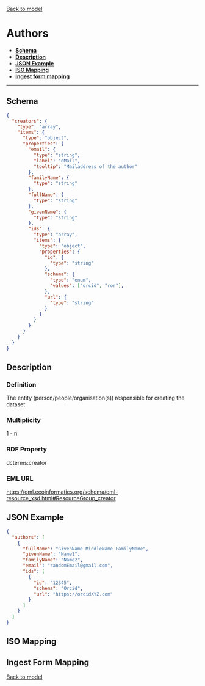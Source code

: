 [Back to model](_base.md)

# Authors

- **[Schema](#schema)**
- **[Description](#description)**
- **[JSON Example](#json-example)**
- **[ISO Mapping](#iso-mapping)**
- **[Ingest form mapping](#ingest-form-mapping)**
---
## Schema
```json
{
  "creators": {
    "type": "array",
    "items": {
      "type": "object",
      "properties": {
        "email": {
          "type": "string",
          "label": "eMail",
          "tooltip": "Mailaddress of the author"
        },
        "familyName": {
          "type": "string"
        },
        "fullName": {
          "type": "string"
        },
        "givenName": {
          "type": "string"
        },
        "ids": {
          "type": "array",
          "items": {
            "type": "object",
            "properties": {
              "id": {
                "type": "string"
              },
              "schema": {
                "type": "enum",
                "values": ["orcid", "ror"],
              },
              "url": {
                "type": "string"
              }
            }
          }
        }
      }
    }
  }
}
```
## Description
### Definition
The entity (person/people/organisation(s)) responsible for creating the dataset
### Multiplicity
1 - n
### RDF Property
dcterms:creator
### EML URL
https://eml.ecoinformatics.org/schema/eml-resource_xsd.html#ResourceGroup_creator
## JSON Example
```json
{
  "authors": [
    {
      "fullName": "GivenName MiddleName FamilyName",
      "givenName": "Name1",
      "familyName": "Name2",
      "email": "randomEmail@gmail.com",
      "ids": [
        {
          "id": "12345",
          "schema": "Orcid",
          "url": "https://orcidXYZ.com"
        }
      ]
    }
  ]
}
```
## ISO Mapping
## Ingest Form Mapping


[Back to model](_base.md)
